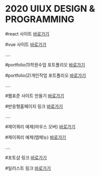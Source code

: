 # 2020 UIUX DESIGN & PROGRAMMING

#react 사이트
<a href="https://react100-class.web.app/#/">바로가기</a>

#vue 사이트
<a href="https://vue101-class.web.app/">바로가기</a>

‥‥

#portfolio(1)학원수업 포트폴리오
<a href="https://jiwon506.github.io/dothome1/index.html">바로가기</a>

#portfolio(2)개인작업 포트폴리오
<a href="https://jiwon506.github.io/dothome1/index.html">바로가기</a>

‥‥

#웹표준 사이트 만들기
<a href="https://jiwon506.github.io/dothome1/webstandard/index.html">바로가기</a>

#반응형홈페이지 링크
<a href="https://jiwon506.github.io/dothome1/responsive/index.html">바로가기</a>

‥‥

#제이쿼리 예제(마우스 오버)
<a href="https://jiwon506.github.io/dothome1/jQuery/jquery04_find.html">바로가기</a>

#제이쿼리 예제(탭메뉴)
<a href="https://jiwon506.github.io/dothome1/jQuery/jqeury05_addClass2.html">바로가기</a>

‥‥

#포토샵 링크
<a href="https://jiwon506.github.io/dothome1/photoshop/index.html">바로가기</a>

#일러스트 링크
<a href="https://jiwon506.github.io/dothome1/illustrator/index.html">바로가기</a>



